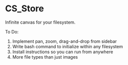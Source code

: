 # CS_Store

Infinite canvas for your filesystem.

To Do:
1. Implement pan, zoom, drag-and-drop from sidebar
2. Write bash command to initialize within any filesystem
3. Install instructions so you can run from anywhere
4. More file types than just images
